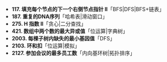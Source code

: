 
- **117. 填充每个节点的下一个右侧节点指针 II**「BFS|DFS|BFS+链表」
- **187. 重复的DNA序列**「哈希表|滑动窗口」
- **275. H 指数 II**「贪心|二分查找」
- **421. 数组中两个数的最大异或值**「位运算|字典树」
- **2003. 每棵子树内缺失的最小基因值**「DFS」
- **2103. 环和扣**「位运算|模拟」
- **2127. 参加会议的最多员工数**「内向基环树|拓扑排序」